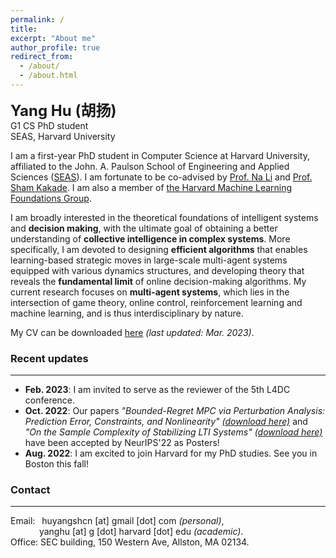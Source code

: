 ```yaml
---
permalink: /
title:
excerpt: "About me"
author_profile: true
redirect_from: 
  - /about/
  - /about.html
---
```


<b><font size=5>Yang Hu (胡扬)</font></b>  
G1 CS PhD student  
SEAS, Harvard University

I am a first-year PhD student in Computer Science at Harvard University, affiliated to the John. A. Paulson School of Engineering and Applied Sciences ([SEAS](https://www.seas.harvard.edu/)). I am fortunate to be co-advised by [Prof. Na Li](https://nali.seas.harvard.edu/) and [Prof. Sham Kakade](https://sham.seas.harvard.edu/). I am also a member of [the Harvard Machine Learning Foundations Group](https://mlfoundations.org/).

I am broadly interested in the theoretical foundations of intelligent systems and **decision making**, with the ultimate goal of obtaining a better understanding of **collective intelligence in complex systems**. More specifically, I am devoted to designing **efficient algorithms** that enables learning-based strategic moves in large-scale multi-agent systems equipped with various dynamics structures, and developing theory that reveals the **fundamental limit** of online decision-making algorithms. My current research focuses on **multi-agent systems**, which lies in the intersection of game theory, online control, reinforcement learning and machine learning, and is thus interdisciplinary by nature.

My CV can be downloaded [here](/files/CV.pdf) *(last updated: Mar. 2023)*.


<div class="infoblock"><div class="blockcontent">
  <h3 id="recent updates">Recent updates</h3>
  <hr><ul>
    <li><strong>Feb. 2023</strong>: I am invited to serve as the reviewer of the 5th L4DC conference.</li>
    <li><strong>Oct. 2022</strong>: Our papers <em>"Bounded-Regret MPC via Perturbation Analysis: Prediction Error, Constraints, and Nonlinearity"</em> <a href="https://arxiv.org/pdf/2210.12312.pdf"><em>(download here)</em></a> and <em>"On the Sample Complexity of Stabilizing LTI Systems"</em> <a href="https://arxiv.org/pdf/2202.07187.pdf"><em>(download here)</em></a> have been accepted by NeurIPS'22 as Posters!</li>
    <li><strong>Aug. 2022</strong>: I am excited to join Harvard for my PhD studies. See you in Boston this fall!</li>
</ul></div></div>

### Contact
--------------------
Email: &ensp;huyangshcn [at] gmail [dot] com *(personal)*,  
&emsp;&emsp;&emsp;&nbsp;yanghu [at] g [dot] harvard [dot] edu *(academic)*.  
Office: SEC building, 150 Western Ave, Allston, MA 02134.